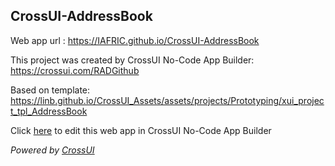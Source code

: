 ## CrossUI-AddressBook
Web app url : https://IAFRIC.github.io/CrossUI-AddressBook

This project was created by CrossUI No-Code App Builder: https://crossui.com/RADGithub

Based on template: https://linb.github.io/CrossUI_Assets/assets/projects/Prototyping/xui_project_tpl_AddressBook

Click [here](https://crossui.com/RADGithub/#!from=github&owner=IAFRIC&repo=CrossUI-AddressBook) to edit this web app in CrossUI No-Code App Builder

<i>Powered by [CrossUI](https://crossui.com)</i>
